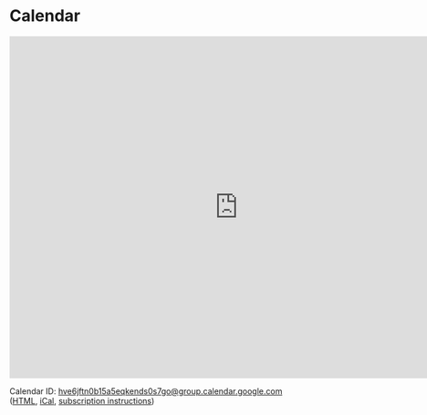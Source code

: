 <!-- title: Calendar -->
<!-- categories: pages -->
<!-- tags: calendar -->
<!-- published: 2017-06-06T22:30:00-05:00 -->
<!-- updated: 2021-05-06T10:55:00-05:00 -->
<!-- summary: Calendar of events for SPHS Tech Crew. -->

# Calendar

<iframe src="https://www.google.com/calendar/embed?src=hve6jftn0b15a5eqkends0s7go%40group.calendar.google.com&src=en.usa%23holiday%40group.v.calendar.google.com&ctz=America/New_York" style="border: 0" width="800" height="600" frameborder="0" scrolling="no"></iframe>

Calendar ID: hve6jftn0b15a5eqkends0s7go@group.calendar.google.com ([HTML](https://calendar.google.com/calendar/embed?src=hve6jftn0b15a5eqkends0s7go%40group.calendar.google.com&ctz=America/New_York), [iCal](https://calendar.google.com/calendar/ical/hve6jftn0b15a5eqkends0s7go%40group.calendar.google.com/public/basic.ics), [subscription instructions](https://support.google.com/calendar/answer/37100))
